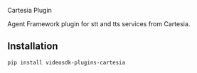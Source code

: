 Cartesia Plugin

Agent Framework plugin for stt and tts services from Cartesia.

## Installation

```bash
pip install videosdk-plugins-cartesia
```